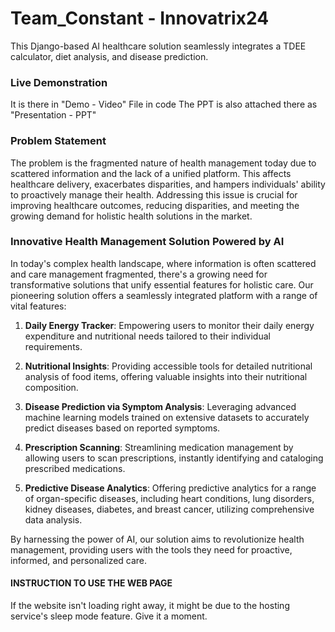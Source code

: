 # Team_Constant - Innovatrix24

This Django-based AI healthcare solution seamlessly integrates a TDEE calculator, diet analysis, and disease prediction.

### Live Demonstration

It is there in "Demo - Video" File in code
The PPT is also attached there as "Presentation - PPT"


### Problem Statement
The problem is the fragmented nature of health management today due to scattered information and the lack of a unified platform. This affects healthcare delivery, exacerbates disparities, and hampers individuals' ability to proactively manage their health. Addressing this issue is crucial for improving healthcare outcomes, reducing disparities, and meeting the growing demand for holistic health solutions in the market.


### Innovative Health Management Solution Powered by AI
In today's complex health landscape, where information is often scattered and care management fragmented, there's a growing need for transformative solutions that unify essential features for holistic care.
Our pioneering solution offers a seamlessly integrated platform with a range of vital features:

1. **Daily Energy Tracker**: Empowering users to monitor their daily energy expenditure and nutritional needs tailored to their individual requirements.

2. **Nutritional Insights**: Providing accessible tools for detailed nutritional analysis of food items, offering valuable insights into their nutritional composition.

3. **Disease Prediction via Symptom Analysis**: Leveraging advanced machine learning models trained on extensive datasets to accurately predict diseases based on reported symptoms.

4. **Prescription Scanning**: Streamlining medication management by allowing users to scan prescriptions, instantly identifying and cataloging prescribed medications.

5. **Predictive Disease Analytics**: Offering predictive analytics for a range of organ-specific diseases, including heart conditions, lung disorders, kidney diseases, diabetes, and breast cancer, utilizing comprehensive data analysis. 

By harnessing the power of AI, our solution aims to revolutionize health management, providing users with the tools they need for proactive, informed, and personalized care.

#### INSTRUCTION TO USE THE WEB PAGE
If the website isn't loading right away, it might be due to the hosting service's sleep mode feature. Give it a moment.



